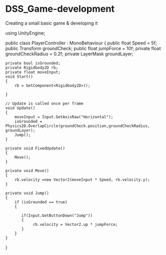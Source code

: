 # DSS_Game-development
Creating a small  basic game &amp; developing it

using UnityEngine;

public class PlayerController : MonoBehaviour
{
    public float Speed = 5f;
    public Transform groundCheck;
    public float jumpForce = 10f;
    private float groundCheckRadius = 0.2f;
    private LayerMask groundLayer;

    private bool isGrounded;
    private Rigidbody2D rb;
    private float moveInput;
    void Start()
    {
        rb = GetComponent<Rigidbody2D>();
        
    }

    // Update is called once per frame
    void Update()
    {
        moveInput = Input.GetAxisRaw("Horizontal");
        isGrounded = Physics2D.OverlapCircle(groundCheck.position,groundCheckRadius, groundLayer);
        Jump();
    }

    private void FixedUpdate()
    {
        Move();
    }

    private void Move()
    {
        rb.velocity =new Vector2(moveInput * Speed, rb.velocity.y);
    }

    private void Jump()
    {
        if (isGrounded == true)
        { 

           if(Input.GetButtonDown("Jump"))
           {
                rb.velocity = Vector2.up * jumpForce;
           }
        }
    }
}
